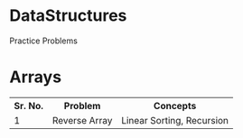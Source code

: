 # DataStructures
Practice Problems 
<h1>Arrays</h1>
<table>
  <tr>
    <th>Sr. No.</th>
    <th>Problem</th>
    <th>Concepts</th>
  </tr>
  <tr>
    <td>1</td>
    <td>Reverse Array</td>
    <td>Linear Sorting, Recursion</td>
  </tr>
 
</table>
